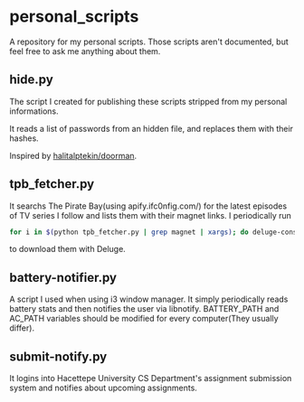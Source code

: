 personal_scripts
================

A repository for my personal scripts. Those scripts aren't documented, but feel free to ask me anything about them.

hide.py
-------

The script I created for publishing these scripts stripped from my personal informations.

It reads a list of passwords from an hidden file, and replaces them with their hashes.

Inspired by [halitalptekin/doorman](https://github.com/halitalptekin/doorman/).


tpb_fetcher.py
--------------

It searchs The Pirate Bay(using apify.ifc0nfig.com/) for the latest episodes of TV series I follow
and lists them with their magnet links. I periodically run
```bash
for i in $(python tpb_fetcher.py | grep magnet | xargs); do deluge-console add $i; done
```
to download them with Deluge.

battery-notifier.py
-------------------

A script I used when using i3 window manager. It simply periodically reads battery stats and then notifies the user
via libnotify. BATTERY_PATH and AC_PATH variables should be modified for every computer(They usually differ). 

submit-notify.py
----------------

It logins into Hacettepe University CS Department's assignment submission system and notifies about upcoming assignments.

